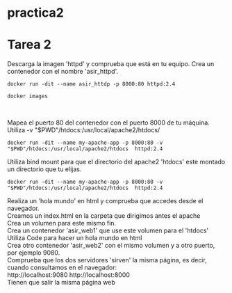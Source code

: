 # practica2
# Tarea 2

Descarga la imagen 'httpd' y comprueba que está en tu equipo.
Crea un contenedor con el nombre 'asir_httpd'.

~~~
docker run -dit --name asir_httdp -p 8000:80 httpd:2.4
~~~

~~~
docker images
~~~
<br/>

Mapea el puerto 80 del contenedor con el puerto 8000 de tu máquina.
<br/>
Utiliza -v "$PWD"/htdocs:/usr/local/apache2/htdocs/
<br/>
~~~
docker run -dit --name my-apache-app -p 8000:80 -v "$PWD"/htdocs:/usr/local/apache2/htdocs  httpd:2.4
~~~
Utiliza bind mount para que el directorio del apache2 'htdocs' este montado un directorio que tu elijas.
<br/>
~~~
docker run -dit --name my-apache-app -p 8000:80 -v "$PWD"/htdocs:/usr/local/apache2/htdocs  httpd:2.4
~~~
Realiza un 'hola mundo' en html y comprueba que accedes desde el navegador.
<br/>
Creamos un index.html en la carpeta que dirigimos antes el apache
<br/>
Crea un volumen para este mismo fin.
<br/>
Crea un contenedor 'asir_web1' que use este volumen para el 'htdocs'
<br/>
Utiliza Code para hacer un hola mundo en html
<br/>
Crea otro contenedor 'asir_web2' con el mismo volumen y a otro puerto, por ejemplo 9080.
<br/>
Comprueba que los dos servidores 'sirven' la misma página, es decir, cuando consultamos en el navegador:
<br/>
http://localhost:9080 
http://localhost:8000
<br/>
Tienen que salir la misma página web
